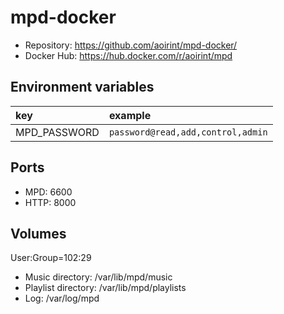 # mpd-docker

- Repository: <https://github.com/aoirint/mpd-docker/>
- Docker Hub: <https://hub.docker.com/r/aoirint/mpd>

## Environment variables

|key|example|
|:--|:--|
|MPD_PASSWORD|`password@read,add,control,admin`|

## Ports

- MPD: 6600
- HTTP: 8000

## Volumes

User:Group=102:29

- Music directory: /var/lib/mpd/music
- Playlist directory: /var/lib/mpd/playlists
- Log: /var/log/mpd
